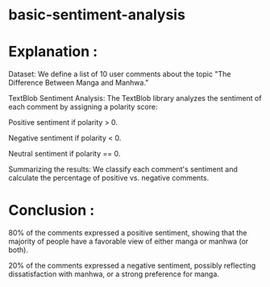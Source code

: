 # basic-sentiment-analysis
# Explanation :
Dataset: We define a list of 10 user comments about the topic "The Difference Between Manga and Manhwa."

TextBlob Sentiment Analysis: The TextBlob library analyzes the sentiment of each comment by assigning a polarity score:

Positive sentiment if polarity > 0.

Negative sentiment if polarity < 0.

Neutral sentiment if polarity == 0.

Summarizing the results: We classify each comment's sentiment and calculate the percentage of positive vs. negative comments.

# Conclusion :
80% of the comments expressed a positive sentiment, showing that the majority of people have a favorable view of either manga or manhwa (or both).

20% of the comments expressed a negative sentiment, possibly reflecting dissatisfaction with manhwa, or a strong preference for manga.
